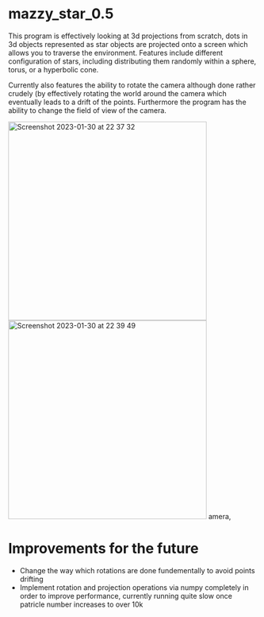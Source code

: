 # mazzy_star_0.5

This program is effectively looking at 3d projections from scratch, dots in 3d objects represented as star objects are projected onto a screen which allows you to traverse the environment. Features include different configuration of stars, including distributing them randomly within a sphere, torus, or a hyperbolic cone.

Currently also features the ability to rotate the camera although done rather crudely (by effectively rotating the world around the camera which eventually leads to a drift of the points. Furthermore the program has the ability to change the field of view of the camera.

<img width="400" alt="Screenshot 2023-01-30 at 22 37 32" src="https://user-images.githubusercontent.com/53130019/225406746-c720bb42-b00b-45cc-a9c5-66a9b720b12e.png">



<img width="400" alt="Screenshot 2023-01-30 at 22 39 49" src="https://user-images.githubusercontent.com/53130019/225408901-61e61e6b-807d-4ec4-9a27-eeafd8a7f698.png">
amera,

# Improvements for the future
- Change the way which rotations are done fundementally to avoid points drifting
- Implement rotation and projection operations via numpy completely in order to improve performance, currently running quite slow once patricle number increases to over 10k
